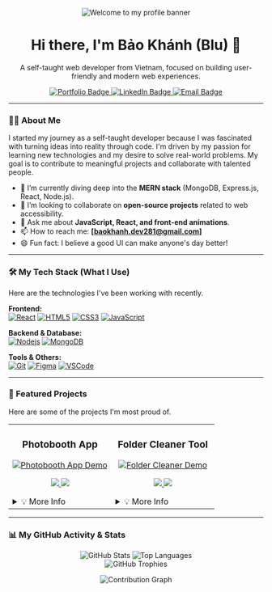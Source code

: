 <p align="center">
  <img src="https://raw.githubusercontent.com/bluenoe/bluenoe/main/banner.png" alt="Welcome to my profile banner">
</p>

<h1 align="center">
  Hi there, I'm Bảo Khánh (Blu) 👋
</h1>
<p align="center">
  A self-taught web developer from Vietnam, focused on building user-friendly and modern web experiences.
</p>
<p align="center">
  <a href="https://huynhduongbaokhanh.vercel.app/" target="_blank">
    <img src="https://img.shields.io/badge/Portfolio-D15439?style=for-the-badge&logo=google-chrome&logoColor=white" alt="Portfolio Badge"/>
  </a>
  <a href="https://www.linkedin.com/in/bao-khanh-95102b280/" target="_blank">
    <img src="https://img.shields.io/badge/LinkedIn-0A66C2?style=for-the-badge&logo=linkedin&logoColor=white" alt="LinkedIn Badge"/>
  </a>
  <a href="mailto:baokhanh.dev281@email.com">
    <img src="https://img.shields.io/badge/Email_Me-D14836?style=for-the-badge&logo=gmail&logoColor=white" alt="Email Badge"/>
  </a>
</p>

---

### 👨‍💻 About Me

I started my journey as a self-taught developer because I was fascinated with turning ideas into reality through code. I'm driven by my passion for learning new technologies and my desire to solve real-world problems. My goal is to contribute to meaningful projects and collaborate with talented people.

- 🌱 I’m currently diving deep into the **MERN stack** (MongoDB, Express.js, React, Node.js).
- 👯 I’m looking to collaborate on **open-source projects** related to web accessibility.
- 💬 Ask me about **JavaScript, React, and front-end animations**.
- 📫 How to reach me: **[baokhanh.dev281@gmail.com]**
- 😄 Fun fact: I believe a good UI can make anyone's day better!

---

### 🛠️ My Tech Stack (What I Use)

Here are the technologies I've been working with recently.

<p align="left">
  <strong>Frontend:</strong><br>
  <a href="https://reactjs.org/" target="_blank" rel="noreferrer"><img src="https://img.shields.io/badge/React-20232A?style=for-the-badge&logo=react&logoColor=61DAFB" alt="React"/></a>
  <a href="https://www.w3.org/html/" target="_blank" rel="noreferrer"><img src="https://img.shields.io/badge/HTML5-E34F26?style=for-the-badge&logo=html5&logoColor=white" alt="HTML5"/></a>
  <a href="https://www.w3schools.com/css/" target="_blank" rel="noreferrer"><img src="https://img.shields.io/badge/CSS3-1572B6?style=for-the-badge&logo=css3&logoColor=white" alt="CSS3"/></a>
  <a href="https://developer.mozilla.org/en-US/docs/Web/JavaScript" target="_blank" rel="noreferrer"><img src="https://img.shields.io/badge/JavaScript-F7DF1E?style=for-the-badge&logo=javascript&logoColor=black" alt="JavaScript"/></a>
</p>

<p align="left">
  <strong>Backend & Database:</strong><br>
  <a href="https://nodejs.org" target="_blank" rel="noreferrer"><img src="https://img.shields.io/badge/Node.js-339933?style=for-the-badge&logo=nodedotjs&logoColor=white" alt="Nodejs"/></a>
  <a href="https://www.mongodb.com/" target="_blank" rel="noreferrer"><img src="https://img.shields.io/badge/MongoDB-47A248?style=for-the-badge&logo=mongodb&logoColor=white" alt="MongoDB"/></a>
</p>

<p align="left">
  <strong>Tools & Others:</strong><br>
  <a href="https://git-scm.com/" target="_blank" rel="noreferrer"><img src="https://img.shields.io/badge/Git-F05032?style=for-the-badge&logo=git&logoColor=white" alt="Git"/></a>
  <a href="https://www.figma.com/" target="_blank" rel="noreferrer"><img src="https://img.shields.io/badge/Figma-F24E1E?style=for-the-badge&logo=figma&logoColor=white" alt="Figma"/></a>
  <a href="https://code.visualstudio.com/" target="_blank" rel="noreferrer"><img src="https://img.shields.io/badge/VS_Code-007ACC?style=for-the-badge&logo=visual-studio-code&logoColor=white" alt="VSCode"/></a>
</p>

---

### 🌟 Featured Projects

Here are some of the projects I'm most proud of.

<table>
  <tr>
    <td width="50%">
      <h3 align="center">Photobooth App</h3>
      <div align="center">
        <a href="[link-to-your-project]" target="_blank"><img src="[path-to-your-project-gif-or-image]" alt="Photobooth App Demo" /></a>
        <p>
          <a href="[link-to-your-project-repo]" target="_blank">
            <img src="https://img.shields.io/badge/Repo-181717?style=for-the-badge&logo=github&logoColor=white">
          </a>
          <a href="[link-to-your-project-live-demo]" target="_blank">
            <img src="https://img.shields.io/badge/Live-D15439?style=for-the-badge&logo=google-chrome&logoColor=white">
          </a>
        </p>
      </div>
      <details>
        <summary>💡 More Info</summary>
        <ul>
          <li><strong>Description:</strong> A fun, browser-based photobooth application that lets users apply real-time filters and effects to their webcam feed using pure JavaScript.</li>
          <li><strong>Tech:</strong> HTML5, CSS3 (with animations), JavaScript (Canvas API).</li>
        </ul>
      </details>
    </td>
    <td width="50%">
      <h3 align="center">Folder Cleaner Tool</h3>
      <div align="center">
        <a href="[link-to-your-project]" target="_blank"><img src="[path-to-your-project-gif-or-image]" alt="Folder Cleaner Demo" /></a>
        <p>
          <a href="[link-to-your-project-repo]" target="_blank">
            <img src="https://img.shields.io/badge/Repo-181717?style=for-the-badge&logo=github&logoColor=white">
          </a>
          <a href="[link-to-your-project-live-demo]" target="_blank">
            <img src="https://img.shields.io/badge/Live-D15439?style=for-the-badge&logo=google-chrome&logoColor=white">
          </a>
        </p>
      </div>
      <details>
        <summary>💡 More Info</summary>
        <ul>
          <li><strong>Description:</strong> A handy Python GUI tool that automatically organizes files in a specified directory into subfolders based on their file extension.</li>
          <li><strong>Tech:</strong> Python, Tkinter (for the GUI).</li>
        </ul>
      </details>
    </td>
  </tr>
</table>

---

### 📊 My GitHub Activity & Stats

<p align="center">
  <img src="https://github-readme-stats.vercel.app/api?username=yourusername&show_icons=true&theme=tokyonight&hide_border=true&include_all_commits=true&count_private=true" alt="GitHub Stats" />
  <img src="https://github-readme-stats.vercel.app/api/top-langs/?username=yourusername&layout=compact&theme=tokyonight&hide_border=true" alt="Top Languages" />
  <br>
  <img src="https://github-profile-trophy.vercel.app/?username=yourusername&theme=tokyonight&row=1&column=7" alt="GitHub Trophies" />
</p>

<p align="center">
  <img src="https://github-readme-activity-graph.vercel.app/graph?username=yourusername&bg_color=1a1b27&color=79ff97&line=79ff97&point=f85d7f&area=true&hide_border=true" alt="Contribution Graph" />
</p>
